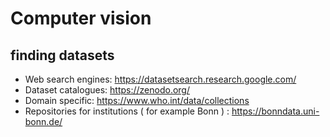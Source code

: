 # Computer vision

## finding datasets

- Web search engines: https://datasetsearch.research.google.com/
- Dataset catalogues: https://zenodo.org/
- Domain specific: https://www.who.int/data/collections
- Repositories for institutions ( for example Bonn ) : https://bonndata.uni-bonn.de/

